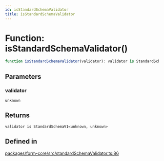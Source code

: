 ```yaml
---
id: isStandardSchemaValidator
title: isStandardSchemaValidator
---
```


# Function: isStandardSchemaValidator()

```ts
function isStandardSchemaValidator(validator): validator is StandardSchemaV1<unknown, unknown>
```

## Parameters

### validator

`unknown`

## Returns

`validator is StandardSchemaV1<unknown, unknown>`

## Defined in

[packages/form-core/src/standardSchemaValidator.ts:86](https://github.com/TanStack/form/blob/main/packages/form-core/src/standardSchemaValidator.ts#L86)
